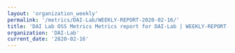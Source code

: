```yaml
---
layout: 'organization_weekly'
permalink: '/metrics/DAI-Lab/WEEKLY-REPORT-2020-02-16/'
title: 'DAI Lab OSS Metrics Metrics report for DAI-Lab | WEEKLY-REPORT-2020-02-16'
organization: 'DAI-Lab'
current_date: '2020-02-16'
---
```

